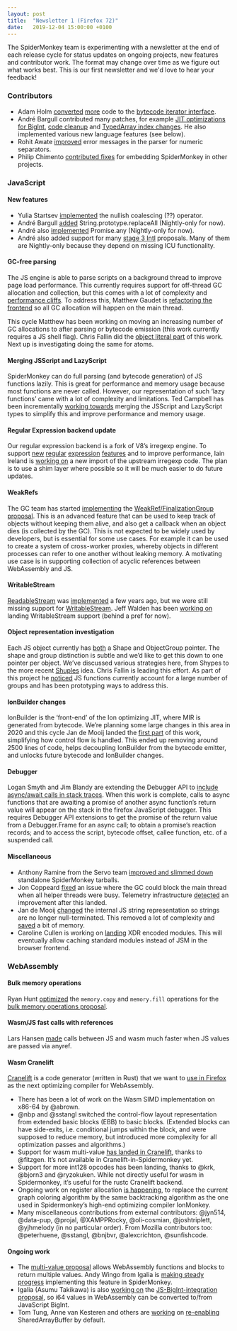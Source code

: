```yaml
---
layout: post
title:  "Newsletter 1 (Firefox 72)"
date:   2019-12-04 15:00:00 +0100
---
```


The SpiderMonkey team is experimenting with a newsletter at the end of each release cycle for status updates on ongoing projects, new features and contributor work. The format may change over time as we figure out what works best. This is our first newsletter and we'd love to hear your feedback!


### Contributors
*   Adam Holm [converted](https://bugzilla.mozilla.org/show_bug.cgi?id=1572504) [more](https://bugzilla.mozilla.org/show_bug.cgi?id=1572870) code to the [bytecode iterator interface](https://bugzilla.mozilla.org/show_bug.cgi?id=1478034).
*   André Bargull contributed many patches, for example [JIT optimizations for BigInt](https://bugzilla.mozilla.org/show_bug.cgi?id=1526870), [code cleanup](https://bugzilla.mozilla.org/show_bug.cgi?id=1599416) and [TypedArray index changes](https://bugzilla.mozilla.org/show_bug.cgi?id=1129202). He also implemented various new language features (see below).
*   Rohit Awate [improved](https://bugzilla.mozilla.org/show_bug.cgi?id=1589072) error messages in the parser for numeric separators.
*   Philip Chimento [contributed fixes](https://bugzilla.mozilla.org/show_bug.cgi?id=1590907) for embedding SpiderMonkey in other projects.


### JavaScript

#### New features
*   Yulia Startsev [implemented](https://bugzilla.mozilla.org/show_bug.cgi?id=1566141) the nullish coalescing (??) operator.
*   André Bargull [added](https://bugzilla.mozilla.org/show_bug.cgi?id=1540021) String.prototype.replaceAll (Nightly-only for now).
*   André also [implemented](https://bugzilla.mozilla.org/show_bug.cgi?id=1568903) Promise.any (Nightly-only for now).
*   André also added support for many [stage 3 Intl](https://github.com/tc39/proposals/blob/master/ecma402/README.md#stage-3) proposals. Many of them are Nightly-only because they depend on missing ICU functionality.


#### GC-free parsing
The JS engine is able to parse scripts on a background thread to improve page load performance. This currently requires support for off-thread GC allocation and collection, but this comes with a lot of complexity and [performance cliffs](https://bugzilla.mozilla.org/show_bug.cgi?id=1543776). To address this, Matthew Gaudet is [refactoring the frontend](https://bugzilla.mozilla.org/show_bug.cgi?id=1544117) so all GC allocation will happen on the main thread.

This cycle Matthew has been working on moving an increasing number of GC allocations to after parsing or bytecode emission (this work currently requires a JS shell flag). Chris Fallin did the [object literal part](https://bugzilla.mozilla.org/show_bug.cgi?id=1580246) of this work.  Next up is investigating doing the same for atoms.


#### Merging JSScript and LazyScript
SpiderMonkey can do full parsing (and bytecode generation) of JS functions lazily. This is great for performance and memory usage because most functions are never called. However, our representation of such ‘lazy functions’ came with a lot of complexity and limitations. Ted Campbell has been incrementally [working towards](https://bugzilla.mozilla.org/show_bug.cgi?id=1529456) merging the JSScript and LazyScript types to simplify this and improve performance and memory usage.


#### Regular Expression backend update
Our regular expression backend is a fork of V8’s irregexp engine. To support [new](https://bugzilla.mozilla.org/show_bug.cgi?id=1225665) [regular](https://bugzilla.mozilla.org/show_bug.cgi?id=1361856) [expression](https://bugzilla.mozilla.org/show_bug.cgi?id=1361876) [features](https://bugzilla.mozilla.org/show_bug.cgi?id=1362154) and to improve performance, Iain Ireland is [working on](https://bugzilla.mozilla.org/show_bug.cgi?id=1367105) a new import of the upstream irregexp code. The plan is to use a shim layer where possible so it will be much easier to do future updates.


#### WeakRefs
The GC team has started [implementing](https://bugzilla.mozilla.org/show_bug.cgi?id=1561074) the [WeakRef/FinalizationGroup proposal](https://github.com/tc39/proposal-weakrefs/blob/master/README.md). This is an advanced feature that can be used to keep track of objects without keeping them alive, and also get a callback when an object dies (is collected by the GC). This is not expected to be widely used by developers, but is essential for some use cases. For example it can be used to create a system of cross-worker proxies, whereby objects in different processes can refer to one another without leaking memory. A motivating use case is in supporting collection of acyclic references between WebAssembly and JS.


#### WritableStream
[ReadableStream](https://developer.mozilla.org/en-US/docs/Web/API/ReadableStream) was [implemented](https://bugzilla.mozilla.org/show_bug.cgi?id=1272697) a few years ago, but we were still missing support for [WritableStream](https://developer.mozilla.org/en-US/docs/Web/API/WritableStream). Jeff Walden has been [working on](https://bugzilla.mozilla.org/show_bug.cgi?id=1582348) landing WritableStream support (behind a pref for now).


#### Object representation investigation
Each JS object currently has [both](https://searchfox.org/mozilla-central/rev/073b138dcba41cd3f858522e5f0a9ee73e39afa0/js/src/vm/JSObject.h#86-87) a Shape and ObjectGroup pointer. The shape and group distinction is subtle and we’d like to get this down to one pointer per object. We’ve discussed various strategies here, from Shypes to the more recent [Shuples](https://bugzilla.mozilla.org/show_bug.cgi?id=1589142) idea. Chris Fallin is leading this effort. As part of this project he [noticed](https://bugzilla.mozilla.org/show_bug.cgi?id=1590198) JS functions currently account for a large number of groups and has been prototyping ways to address this.


#### IonBuilder changes
IonBuilder is the ‘front-end’ of the Ion optimizing JIT, where MIR is generated from bytecode. We’re planning some large changes in this area in 2020 and this cycle Jan de Mooij landed the [first part](https://bugzilla.mozilla.org/show_bug.cgi?id=1595476) of this work, simplifying how control flow is handled. This ended up removing around 2500 lines of code, helps decoupling IonBuilder from the bytecode emitter, and unlocks future bytecode and IonBuilder changes.


#### Debugger
Logan Smyth and Jim Blandy are extending the Debugger API to [include async/await calls in stack traces](https://bugzilla.mozilla.org/show_bug.cgi?id=dbg-async-stacks). When this work is complete, calls to async functions that are awaiting a promise of another async function’s return value will appear on the stack in the firefox JavaScript debugger. This requires Debugger API extensions to get the promise of the return value from a Debugger.Frame for an async call; to obtain a promise’s reaction records; and to access the script, bytecode offset, callee function, etc. of a suspended call.

#### Miscellaneous
*   Anthony Ramine from the Servo team [improved and slimmed down](https://bugzilla.mozilla.org/show_bug.cgi?id=1591538) standalone SpiderMonkey tarballs.
*   Jon Coppeard [fixed](https://bugzilla.mozilla.org/show_bug.cgi?id=1592537) an issue where the GC could block the main thread when all helper threads were busy. Telemetry infrastructure [detected](https://groups.google.com/forum/#!topic/mozilla.dev.telemetry-alerts/JlDUfBworWQ) an improvement after this landed.
*   Jan de Mooij [changed](https://bugzilla.mozilla.org/show_bug.cgi?id=1330776) the internal JS string representation so strings are no longer null-terminated. This removed a lot of complexity and [saved](https://bugzilla.mozilla.org/show_bug.cgi?id=1330776#c12) a bit of memory.
*   Caroline Cullen is working on [landing](https://bugzilla.mozilla.org/show_bug.cgi?id=1588861) XDR encoded modules. This will eventually allow caching standard modules instead of JSM in the browser frontend.


### WebAssembly

#### Bulk memory operations

Ryan Hunt [optimized](https://bugzilla.mozilla.org/show_bug.cgi?id=1570112) the `memory.copy` and `memory.fill` operations for the [bulk memory operations proposal](https://github.com/WebAssembly/bulk-memory-operations/).


#### Wasm/JS fast calls with references
Lars Hansen [made](https://bugzilla.mozilla.org/show_bug.cgi?id=1581572) calls between JS and wasm much faster when JS values are passed via anyref.


#### Wasm Cranelift
[Cranelift](https://github.com/CraneStation/cranelift) is a code generator (written in Rust) that we want to [use in Firefox](https://bugzilla.mozilla.org/show_bug.cgi?id=1488718) as the next optimizing compiler for WebAssembly.



*   There has been a lot of work on the Wasm SIMD implementation on x86-64 by @abrown.
*   @nbp and @sstangl switched the control-flow layout representation from extended basic blocks (EBB) to basic blocks. (Extended blocks can have side-exits, i.e. conditional jumps within the block, and were supposed to reduce memory, but introduced more complexity for all optimization passes and algorithms.)
*   Support for wasm multi-value [has landed in Cranelift](https://bytecodealliance.org/articles/multi-value-all-the-wasm), thanks to @fitzgen. It’s not available in Cranelift-in-Spidermonkey yet.
*   Support for more int128 opcodes has been landing, thanks to @krk, @bjorn3 and @ryzokuken. While not directly useful for wasm in Spidermonkey, it’s useful for the rustc Cranelift backend.
*   Ongoing work on register allocation [is happening](https://github.com/bytecodealliance/cranelift/issues/1246), to replace the current graph coloring algorithm by the same backtracking algorithm as the one used in Spidermonkey’s high-end optimizing compiler IonMonkey.
*   Many miscellaneous contributions from external contributors: @jyn514, @data-pup, @projal, @XAMPPRocky, @oli-cosmian, @joshtriplett, @yjhmelody (in no particular order). From Mozilla contributors too: @peterhuene, @sstangl, @bnjbvr, @alexcrichton, @sunfishcode.


#### Ongoing work
*   The [multi-value proposal](https://github.com/WebAssembly/multi-value/blob/master/proposals/multi-value/Overview.md) allows WebAssembly functions and blocks to return multiple values. Andy Wingo from Igalia is [making steady progress](https://bugzilla.mozilla.org/show_bug.cgi?id=1401675) implementing this feature in SpiderMonkey. 
*   Igalia (Asumu Takikawa) is also [working on](https://bugzilla.mozilla.org/show_bug.cgi?id=1511958) the [JS-BigInt-integration proposal](https://github.com/WebAssembly/JS-BigInt-integration), so i64 values in WebAssembly can be converted to/from JavaScript BigInt.
*   Tom Tung, Anne van Kesteren and others are [working](https://bugzilla.mozilla.org/show_bug.cgi?id=1477743) on [re-enabling](https://groups.google.com/forum/#!msg/mozilla.dev.platform/IHkBZlHETpA/dwsMNchWEQAJ) SharedArrayBuffer by default.
